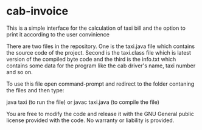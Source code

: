 # cab-invoice

This is a simple interface for the calculation of taxi bill and the option to print it according to the user convinience

There are two files in the repository.
One is the taxi.java file which contains the source code of the project.
Second is the taxi.class file which is latest version of the compiled byte code and 
the third is the info.txt which contains some data for the program like the cab driver's name,
taxi number and so on.

To use this file open command-prompt and redirect to the folder contaning the files and then type:

java taxi (to run the file) or javac taxi.java (to compile the file)

You are free to modify the code and release it with the GNU General public license provided with the code.
No warranty or liability is provided.
